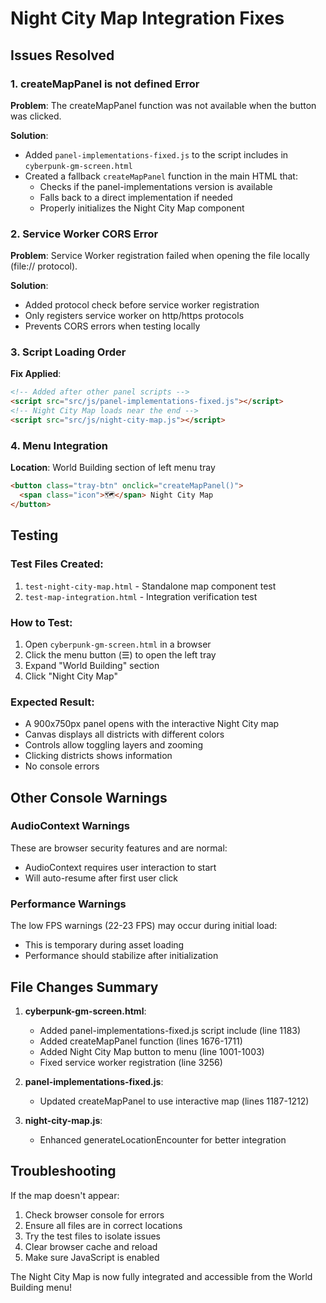 # Night City Map Integration Fixes

## Issues Resolved

### 1. **createMapPanel is not defined Error**
**Problem**: The createMapPanel function was not available when the button was clicked.

**Solution**: 
- Added `panel-implementations-fixed.js` to the script includes in `cyberpunk-gm-screen.html`
- Created a fallback `createMapPanel` function in the main HTML that:
  - Checks if the panel-implementations version is available
  - Falls back to a direct implementation if needed
  - Properly initializes the Night City Map component

### 2. **Service Worker CORS Error**
**Problem**: Service Worker registration failed when opening the file locally (file:// protocol).

**Solution**: 
- Added protocol check before service worker registration
- Only registers service worker on http/https protocols
- Prevents CORS errors when testing locally

### 3. **Script Loading Order**
**Fix Applied**:
```html
<!-- Added after other panel scripts -->
<script src="src/js/panel-implementations-fixed.js"></script>
<!-- Night City Map loads near the end -->
<script src="src/js/night-city-map.js"></script>
```

### 4. **Menu Integration**
**Location**: World Building section of left menu tray
```html
<button class="tray-btn" onclick="createMapPanel()">
  <span class="icon">🗺️</span> Night City Map
</button>
```

## Testing

### Test Files Created:
1. `test-night-city-map.html` - Standalone map component test
2. `test-map-integration.html` - Integration verification test

### How to Test:
1. Open `cyberpunk-gm-screen.html` in a browser
2. Click the menu button (☰) to open the left tray
3. Expand "World Building" section
4. Click "Night City Map"

### Expected Result:
- A 900x750px panel opens with the interactive Night City map
- Canvas displays all districts with different colors
- Controls allow toggling layers and zooming
- Clicking districts shows information
- No console errors

## Other Console Warnings

### AudioContext Warnings
These are browser security features and are normal:
- AudioContext requires user interaction to start
- Will auto-resume after first user click

### Performance Warnings
The low FPS warnings (22-23 FPS) may occur during initial load:
- This is temporary during asset loading
- Performance should stabilize after initialization

## File Changes Summary

1. **cyberpunk-gm-screen.html**:
   - Added panel-implementations-fixed.js script include (line 1183)
   - Added createMapPanel function (lines 1676-1711)
   - Added Night City Map button to menu (line 1001-1003)
   - Fixed service worker registration (line 3256)

2. **panel-implementations-fixed.js**:
   - Updated createMapPanel to use interactive map (lines 1187-1212)

3. **night-city-map.js**:
   - Enhanced generateLocationEncounter for better integration

## Troubleshooting

If the map doesn't appear:
1. Check browser console for errors
2. Ensure all files are in correct locations
3. Try the test files to isolate issues
4. Clear browser cache and reload
5. Make sure JavaScript is enabled

The Night City Map is now fully integrated and accessible from the World Building menu!